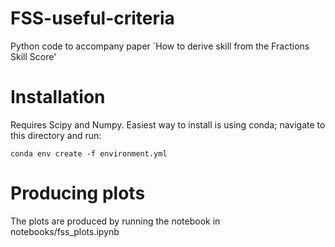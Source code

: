 # FSS-useful-criteria
Python code to accompany paper `How to derive skill from the Fractions Skill Score'

# Installation

Requires Scipy and Numpy. Easiest way to install is using conda; navigate to this directory and run:

`conda env create -f environment.yml`

# Producing plots

The plots are produced by running the notebook in notebooks/fss_plots.ipynb


